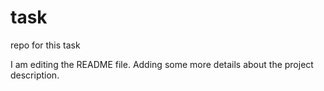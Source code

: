 # task
repo for this task

I am editing the README file. Adding some more details about the project description.
